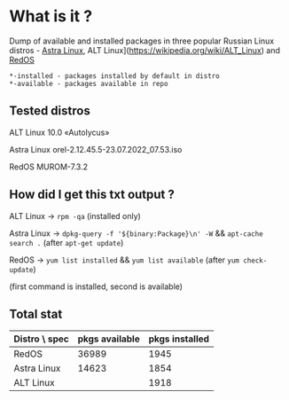 # What is it ? 

Dump of available and installed packages in three popular Russian Linux distros - [Astra Linux](https://wikipedia.org/wiki/Astra_Linux), ALT Linux](https://wikipedia.org/wiki/ALT_Linux) and [RedOS](https://ru.wikipedia.org/wiki/РЕД_ОС)


```
*-installed - packages installed by default in distro
*-available - packages available in repo
```

## Tested distros

ALT Linux 10.0 «Autolycus»

Astra Linux orel-2.12.45.5-23.07.2022_07.53.iso

RedOS MUROM-7.3.2

## How did I get this txt output ?

ALT Linux -> `rpm -qa` (installed only)

Astra Linux -> `dpkg-query -f '${binary:Package}\n' -W` && `apt-cache search .` (after `apt-get update`)

RedOS -> `yum list installed` && `yum list available` (after `yum check-update`)

(first command is installed, second is available)

## Total stat

| Distro \ spec  | pkgs available | pkgs installed |
|----------------|----------------|----------------|
| RedOS          | 36989          | 1945           |
| Astra Linux    | 14623          | 1854           |
| ALT Linux      |                | 1918           |


